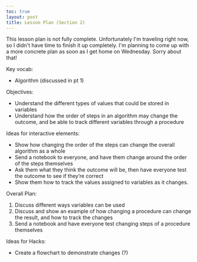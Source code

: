 ```yaml
---
toc: true
layout: post
title: Lesson Plan (Section 2)
---
```


This lesson plan is not fully complete. Unfortunately I'm traveling right now, so I didn't have time to finish it up completely. I'm planning to come up with a more concrete plan as soon as I get home on Wednesday. Sorry about that!

Key vocab:
 - Algorithm (discussed in pt 1)

Objectives: 

- Understand the different types of values that could be stored in variables 
- Understand how the order of steps in an algorithm may change the outcome, and be able to track different variables through a procedure

Ideas for interactive elements:

- Show how changing the order of the steps can change the overall algorithm as a whole
- Send a notebook to everyone, and have them change around the order of the steps themselves
- Ask them what they think the outcome will be, then have everyone test the outcome to see if they’re correct
- Show them how to track the values assigned to variables as it changes.


Overall Plan: 
1) Discuss different ways variables can be used
2) Discuss and show an example of how changing a procedure can change the result, and how to track the changes 
3) Send a notebook and have everyone test changing steps of a procedure themselves

Ideas for Hacks: 
- Create a flowchart to demonstrate changes (?)